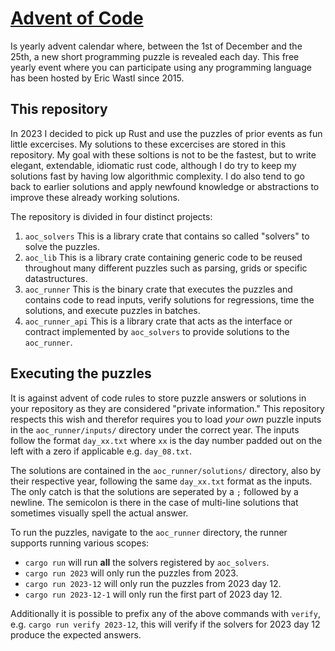 # [Advent of Code](https://adventofcode.com/)
Is yearly advent calendar where, between the 1st of December and the 25th, a new short programming puzzle is revealed each day. This free yearly event where you can participate using any programming language has been hosted by Eric Wastl since 2015.

## This repository
In 2023 I decided to pick up Rust and use the puzzles of prior events as fun little excercises. My solutions to these excercises are stored in this repository. My goal with these soltions is not to be the fastest, but to write elegant, extendable, idiomatic rust code, although I do try to keep my solutions fast by having low algorithmic complexity. I do also tend to go back to earlier solutions and apply newfound knowledge or abstractions to improve these already working solutions.

The repository is divided in four distinct projects:
1. `aoc_solvers` This is a library crate that contains so called "solvers" to solve the puzzles.
2. `aoc_lib` This is a library crate containing generic code to be reused throughout many different puzzles such as parsing, grids or specific datastructures.
3. `aoc_runner` This is the binary crate that executes the puzzles and contains code to read inputs, verify solutions for regressions, time the solutions, and execute puzzles in batches.
4. `aoc_runner_api` This is a library crate that acts as the interface or contract implemented by `aoc_solvers` to provide solutions to the `aoc_runner`.

## Executing the puzzles
It is against advent of code rules to store puzzle answers or solutions in your repository as they are considered "private information." This repository respects this wish and therefor requires you to load *your own* puzzle inputs in the `aoc_runner/inputs/` directory under the correct year. The inputs follow the format `day_xx.txt` where `xx` is the day number padded out on the left with a zero if applicable e.g. `day_08.txt`.

The solutions are contained in the `aoc_runner/solutions/` directory, also by their respective year, following the same `day_xx.txt` format as the inputs. The only catch is that the solutions are seperated by a `;` followed by a newline. The semicolon is there in the case of multi-line solutions that sometimes visually spell the actual answer.

To run the puzzles, navigate to the `aoc_runner` directory, the runner supports running various scopes:
- `cargo run` will run **all** the solvers registered by `aoc_solvers`.
- `cargo run 2023` will only run the puzzles from 2023.
- `cargo run 2023-12` will only run the puzzles from 2023 day 12.
- `cargo run 2023-12-1` will only run the first part of 2023 day 12.

Additionally it is possible to prefix any of the above commands with `verify`, e.g. `cargo run verify 2023-12`, this will verify if the solvers for 2023 day 12 produce the expected answers.
